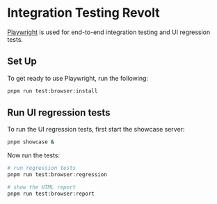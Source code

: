# Integration Testing Revolt

[Playwright](https://playwright.dev/) is used for end-to-end integration testing and UI regression tests.

## Set Up

To get ready to use Playwright, run the following:

```bash
pnpm run test:browser:install
```

## Run UI regression tests

To run the UI regression tests, first start the showcase server:

```bash
pnpm showcase &
```

Now run the tests:

```bash
# run regression tests
pnpm run test:browser:regression

# show the HTML report
pnpm run test:browser:report
```
